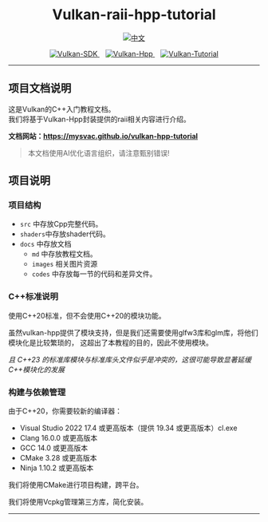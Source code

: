 <div align="center">

<h1>Vulkan-raii-hpp-tutorial</h1>

<p>
    <a href="#中文"><img src="https://img.shields.io/badge/中文-red?style=for-the-badge" alt="中文" /></a>
    <!-- &nbsp;&nbsp;
    <a href="#ENGLISH"><img src="https://img.shields.io/badge/English-blue?style=for-the-badge" alt="English" /></a> -->
</p>
<p>
    <a href="https://www.vulkan.org/">
        <img src="https://img.shields.io/badge/Vulkan-SDK-green?style=for-the-badge" alt="Vulkan-SDK" />
    </a>
    &nbsp;&nbsp;
    <a href="https://github.com/KhronosGroup/Vulkan-Hpp">
        <img src="https://img.shields.io/badge/Vulkan-Hpp-yellow?style=for-the-badge" alt="Vulkan-Hpp" />
    </a>
    &nbsp;&nbsp;
    <a href="https://github.com/Overv/VulkanTutorial">
        <img src="https://img.shields.io/badge/Vulkan-Tutorial-yellow?style=for-the-badge" alt="Vulkan-Tutorial" />
    </a>
</p>

</div>

---

<div id="中文">

## 项目文档说明

这是Vulkan的C++入门教程文档。  
我们将基于Vulkan-Hpp封装提供的raii相关内容进行介绍。

**文档网站：<https://mysvac.github.io/vulkan-hpp-tutorial>**

> 本文档使用AI优化语言组织，请注意甄别错误!

## 项目说明

### 项目结构
- `src` 中存放Cpp完整代码。
- `shaders`中存放shader代码。
- `docs` 中存放文档
    - `md` 中存放教程文档。
    - `images` 相关图片资源
    - `codes` 中存放每一节的代码和差异文件。

### C++标准说明
使用C++20标准，但不会使用C++20的模块功能。

虽然vulkan-hpp提供了模块支持，但是我们还需要使用glfw3库和glm库，将他们模块化是比较繁琐的，
这超出了本教程的目的，因此不使用模块。

*且 C++23 的标准库模块与标准库头文件似乎是冲突的，这很可能导致显著延缓C++模块化的发展*

### 构建与依赖管理
由于C++20，你需要较新的编译器：
- Visual Studio 2022 17.4 或更高版本（提供 19.34 或更高版本）cl.exe
- Clang 16.0.0 或更高版本
- GCC 14.0 或更高版本
- CMake 3.28 或更高版本
- Ninja 1.10.2 或更高版本

我们将使用CMake进行项目构建，跨平台。

我们将使用Vcpkg管理第三方库，简化安装。


</div>

---
<!-- 
<div id="ENGLISH">

// TODO

</div> -->


